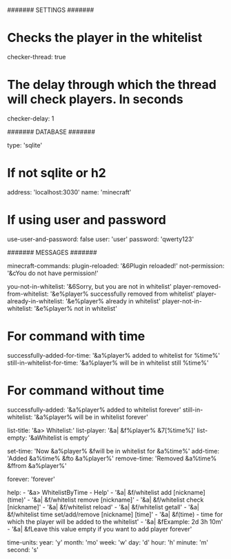 ####### SETTINGS #######

# Checks the player in the whitelist
checker-thread: true
# The delay through which the thread will check players. In seconds
checker-delay: 1


####### DATABASE #######

type: 'sqlite'

# If not sqlite or h2
address: 'localhost:3030'
name: 'minecraft'

# If using user and password
use-user-and-password: false
user: 'user'
password: 'qwerty123'



####### MESSAGES #######

minecraft-commands:
  plugin-reloaded: '&6Plugin reloaded!'
  not-permission: '&cYou do not have permission!'

  you-not-in-whitelist: '&6Sorry, but you are not in whitelist'
  player-removed-from-whitelist: '&e%player% successfully removed from whitelist'
  player-already-in-whitelist: '&e%player% already in whitelist'
  player-not-in-whitelist: '&e%player% not in whitelist'

  # For command with time
  successfully-added-for-time: '&a%player% added to whitelist for %time%'
  still-in-whitelist-for-time: '&a%player% will be in whitelist still %time%'

  # For command without time
  successfully-added: '&a%player% added to whitelist forever'
  still-in-whitelist: '&a%player% will be in whitelist forever'

  list-title: '&a> Whitelist:'
  list-player: '&a| &f%player% &7[%time%]'
  list-empty: '&aWhitelist is empty'

  set-time: 'Now &a%player% &fwill be in whitelist for &a%time%'
  add-time: 'Added &a%time% &fto &a%player%'
  remove-time: 'Removed &a%time% &ffrom &a%player%'

  forever: 'forever'

  help:
    - '&a> WhitelistByTime - Help'
    - '&a| &f/whitelist add [nickname] (time)'
    - '&a| &f/whitelist remove [nickname]'
    - '&a| &f/whitelist check [nickname]'
    - '&a| &f/whitelist reload'
    - '&a| &f/whitelist getall'
    - '&a| &f/whitelist time set/add/remove [nickname] [time]'
    - '&a| &f(time) - time for which the player will be added to the whitelist'
    - '&a| &fExample: 2d 3h 10m'
    - '&a| &fLeave this value empty if you want to add player forever'



time-units:
  year: 'y'
  month: 'mo'
  week: 'w'
  day: 'd'
  hour: 'h'
  minute: 'm'
  second: 's'
